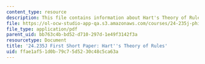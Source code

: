```yaml
---
content_type: resource
description: This file contains information about Hart's Theory of Rules.
file: https://ol-ocw-studio-app-qa.s3.amazonaws.com/courses/24-235j-philosophy-of-law-spring-2012/ffae1af51d0b79c75d5230c48c5ca63a_MIT24_235JS12_Hartrules.pdf
file_type: application/pdf
parent_uid: bb763c4b-bd52-d710-297d-1e49f3142f3a
resourcetype: Document
title: '24.235J First Short Paper: Hart''s Theory of Rules'
uid: ffae1af5-1d0b-79c7-5d52-30c48c5ca63a
---
```

